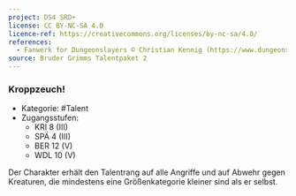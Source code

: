 ```yaml
---
project: DS4 SRD+
license: CC BY-NC-SA 4.0
licence-ref: https://creativecommons.org/licenses/by-nc-sa/4.0/
references: 
  - Fanwerk for Dungeonslayers © Christian Kennig (https://www.dungeonslayers.net/)
source: Bruder Grimms Talentpaket 2
---
```


### Kroppzeuch!

- Kategorie: #Talent
- Zugangsstufen:
  - KRI 8 (III)
  - SPÄ 4 (III)
  - BER 12 (V)
  - WDL 10 (V)

Der Charakter erhält den Talentrang auf alle Angriffe und auf Abwehr gegen Kreaturen, die mindestens eine Größenkategorie kleiner sind als er selbst.

